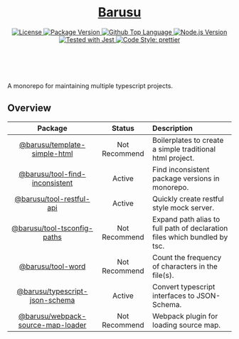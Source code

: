 <header>
  <h1 align="center">
    <a href="https://github.com/guanghechen/barusu#readme">Barusu</a>
  </h1>
  <div align="center">
    <a href="#license">
      <img
        alt="License"
        src="https://img.shields.io/github/license/guanghechen/barusu"
      />
    </a>
    <a href="https://github.com/guanghechen/barusu/tags">
      <img
        alt="Package Version"
        src="https://img.shields.io/github/v/tag/guanghechen/barusu?include_prereleases&sort=semver"
      />
    </a>
    <a href="https://github.com/guanghechen/barusu/search?l=typescript">
      <img
        alt="Github Top Language"
        src="https://img.shields.io/github/languages/top/guanghechen/barusu"
      />
    </a>
    <a href="https://github.com/nodejs/node">
      <img
        alt="Node.js Version"
        src="https://img.shields.io/node/v/@barusu/chalk-logger"
      />
    </a>
    <a href="https://github.com/facebook/jest">
      <img
        alt="Tested with Jest"
        src="https://img.shields.io/badge/tested_with-jest-9c465e.svg"
      />
    </a>
    <a href="https://github.com/prettier/prettier">
      <img
        alt="Code Style: prettier"
        src="https://img.shields.io/badge/code_style-prettier-ff69b4.svg?style=flat-square"
      />
    </a>
  </div>
</header>
<br/>


A monorepo for maintaining multiple typescript projects.

## Overview

Package                               | Status        | Description
:------------------------------------:|:-------------:|:--------------------------------------
[@barusu/template-simple-html][]      | Not Recommend | Boilerplates to create a simple traditional html project.
[@barusu/tool-find-inconsistent][]    | Active        | Find inconsistent package versions in monorepo.
[@barusu/tool-restful-api][]          | Active        | Quickly create restful style mock server.
[@barusu/tool-tsconfig-paths][]       | Not Recommend | Expand path alias to full path of declaration files which bundled by tsc.
[@barusu/tool-word][]                 | Not Recommend | Count the frequency of characters in the file(s).
[@barusu/typescript-json-schema][]    | Active        | Convert typescript interfaces to JSON-Schema.
[@barusu/webpack-source-map-loader][] | Not Recommend | Webpack plugin for loading source map.


[@barusu/template-simple-html]: https://github.com/guanghechen/barusu/tree/main/packages/template-simple-hml#readme
[@barusu/tool-find-inconsistent]: https://github.com/guanghechen/barusu/tree/main/packages/tool-find-inconsistent#readme
[@barusu/tool-restful-api]: https://github.com/guanghechen/barusu/tree/main/packages/tool-restful-api#readme
[@barusu/tool-tsconfig-paths]: https://github.com/guanghechen/barusu/tree/main/packages/tool--tsconfig-paths#readme
[@barusu/tool-word]: https://github.com/guanghechen/barusu/tree/main/packages/tool-word#readme
[@barusu/typescript-json-schema]: https://github.com/guanghechen/barusu/tree/main/packages/typescript-json-schema#readme
[@barusu/webpack-source-map-loader]: https://github.com/guanghechen/barusu/tree/main/packages/webpack-source-map-loader#readme
